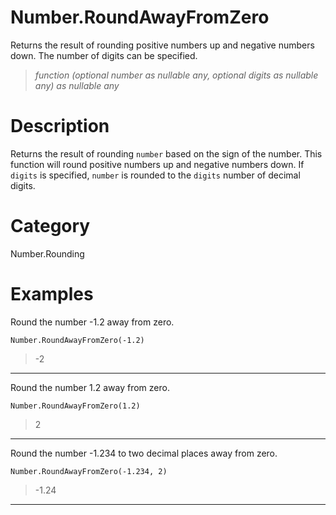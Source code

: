 ﻿# Number.RoundAwayFromZero
Returns the result of rounding positive numbers up and negative numbers down. The number of digits can be specified.
> _function (optional number as nullable any, optional digits as nullable any) as nullable any_
# Description 
Returns the result of rounding <code>number</code> based on the sign of the number. This function will round positive numbers up and negative numbers down.
    If <code>digits</code> is specified, <code>number</code> is rounded to the <code>digits</code> number of decimal digits.
  
# Category 
Number.Rounding
# Examples 
Round the number -1.2 away from zero.
```
Number.RoundAwayFromZero(-1.2)
```
> -2
***
Round the number 1.2 away from zero.
```
Number.RoundAwayFromZero(1.2)
```
> 2
***
Round the number -1.234 to two decimal places away from zero.
```
Number.RoundAwayFromZero(-1.234, 2)
```
> -1.24
***
